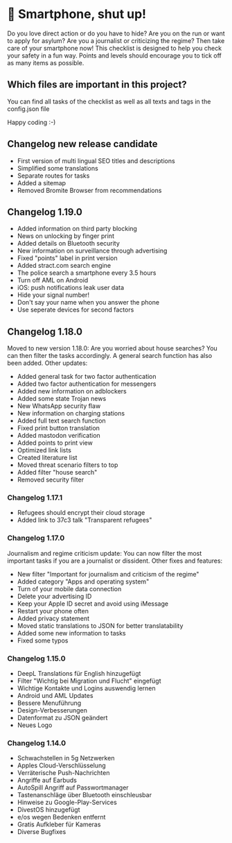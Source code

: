 # 🦄 Smartphone, shut up!
Do you love direct action or do you have to hide? Are you on the run or want to apply for asylum? Are you a journalist or criticizing the regime? Then take care of your smartphone now! This checklist is designed to help you check your safety in a fun way. Points and levels should encourage you to tick off as many items as possible.

## Which files are important in this project?

You can find all tasks of the checklist as well as all texts and tags in the config.json file

Happy coding :-)

## Changelog new release candidate
* First version of multi lingual SEO titles and descriptions
* Simplified some translations
* Separate routes for tasks
* Added a sitemap
* Removed Bromite Browser from recommendations

## Changelog 1.19.0
* Added information on third party blocking
* News on unlocking by finger print
* Added details on Bluetooth security
* New information on surveillance through advertising
* Fixed "points" label in print version
* Added stract.com search engine
* The police search a smartphone every 3.5 hours
* Turn off AML on Android 
* iOS: push notifications leak user data
* Hide your signal number!
* Don't say your name when you answer the phone
* Use seperate devices for second factors

## Changelog 1.18.0
Moved to new version 1.18.0: Are you worried about house searches? You can then filter the tasks accordingly. A general search function has also been added. Other updates:

* Added general task for two factor authentication
* Added two factor authentication for messengers
* Added new information on adblockers
* Added some state Trojan news
* New WhatsApp security flaw
* New information on charging stations
* Added full text search function
* Fixed print button translation
* Added mastodon verification
* Added points to print view
* Optimized link lists
* Created literature list
* Moved threat scenario filters to top
* Added filter "house search"
* Removed security filter

### Changelog 1.17.1
* Refugees should encrypt their cloud storage
* Added link to 37c3 talk "Transparent refugees"

### Changelog 1.17.0
Journalism and regime criticism update:
You can now filter the most important tasks if you are a journalist or dissident.
Other fixes and features:

* New filter "Important for journalism and criticism of the regime"
* Added category "Apps and operating system"
* Turn of your mobile data connection
* Delete your advertising ID
* Keep your Apple ID secret and avoid using iMessage
* Restart your phone often
* Added privacy statement
* Moved static translations to JSON for better translatability
* Added some new information to tasks
* Fixed some typos

### Changelog 1.15.0
* DeepL Translations für English hinzugefügt
* Filter "Wichtig bei Migration und Flucht" eingefügt
* Wichtige Kontakte und Logins auswendig lernen
* Android und AML Updates
* Bessere Menuführung
* Design-Verbesserungen
* Datenformat zu JSON geändert
* Neues Logo

### Changelog 1.14.0
* Schwachstellen in 5g Netzwerken
* Apples Cloud-Verschlüsselung
* Verräterische Push-Nachrichten
* Angriffe auf Earbuds
* AutoSpill Angriff auf Passwortmanager
* Tastenanschläge über Bluetooth einschleusbar
* Hinweise zu Google-Play-Services
* DivestOS hinzugefügt
* e/os wegen Bedenken entfernt
* Gratis Aufkleber für Kameras
* Diverse Bugfixes
